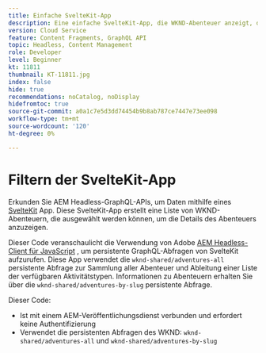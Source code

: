 ```yaml
---
title: Einfache SvelteKit-App
description: Eine einfache SvelteKit-App, die WKND-Abenteuer anzeigt, die mit Inhaltsfragmenten modelliert wurden.
version: Cloud Service
feature: Content Fragments, GraphQL API
topic: Headless, Content Management
role: Developer
level: Beginner
kt: 11811
thumbnail: KT-11811.jpg
index: false
hide: true
recommendations: noCatalog, noDisplay
hidefromtoc: true
source-git-commit: a0a1c7e5d3dd74454b9b8ab787ce7447e73ee098
workflow-type: tm+mt
source-wordcount: '120'
ht-degree: 0%

---
```



# Filtern der SvelteKit-App

Erkunden Sie AEM Headless-GraphQL-APIs, um Daten mithilfe eines [SvelteKit](https://kit.svelte.dev/) App. Diese SvelteKit-App erstellt eine Liste von WKND-Abenteuern, die ausgewählt werden können, um die Details des Abenteuers anzuzeigen.

Dieser Code veranschaulicht die Verwendung von Adobe [AEM Headless-Client für JavaScript](https://github.com/adobe/aem-headless-client-js/blob/main/api-reference.md) , um persistente GraphQL-Abfragen von SvelteKit aufzurufen. Diese App verwendet die `wknd-shared/adventures-all` persistente Abfrage zur Sammlung aller Abenteuer und Ableitung einer Liste der verfügbaren Aktivitätstypen. Informationen zu Abenteuern erhalten Sie über die `wknd-shared/adventures-by-slug` persistente Abfrage.

Dieser Code:

+ Ist mit einem AEM-Veröffentlichungsdienst verbunden und erfordert keine Authentifizierung
+ Verwendet die persistenten Abfragen des WKND: `wknd-shared/adventures-all` und `wknd-shared/adventures-by-slug`
